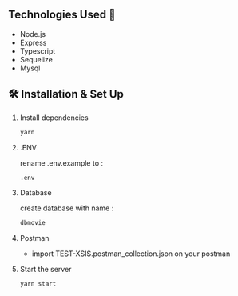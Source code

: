 

## Technologies Used 🚀

- Node.js
- Express
- Typescript
- Sequelize
- Mysql



## 🛠 Installation & Set Up


1. Install dependencies

   ```sh
   yarn
   ```

2. .ENV
   
   rename .env.example to :
   ```sh
   .env
   ```
   
3. Database
   
   create database with name :
   ```sh
   dbmovie
   ```

4. Postman
   
   - import TEST-XSIS.postman_collection.json on your postman

2. Start the server

   ```sh
   yarn start
   ```

